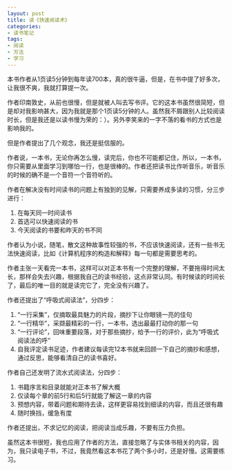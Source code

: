 ```yaml
---
layout: post
title: 读《快速阅读术》
categories:
- 读书笔记
tags:
- 阅读
- 方法
- 学习
---
```


本书作者从1页读5分钟到每年读700本，真的很牛逼，但是，在书中提了好多次，让我很不爽，我就打算提一次。

作者印南敦史，从前也很慢，但是就被人叫去写书评。它的这本书虽然很简短，但是却对我影响甚大，因为我就是那个1页读5分钟的人。虽然我不屑跟别人比较阅读时长，但是我还是以读书慢为荣的：）。另外李笑来的一字不落的看书的方式也是影响我的。

但是作者提出了几个观念，我还是挺信服的。

作者说，一本书，无论你再怎么慢，读完后，你也不可能都记住，所以，一本书，你只需要从里面学习到哪怕一行，也是很棒的。作者还把读书比作听音乐，听音乐的时候的确不是一个音符一个音符听的。

作者在解决没有时间读书的问题上有独到的见解，只需要养成多读的习惯，分三步进行：

1. 在每天同一时间读书
2. 首选可以快速阅读的书
3. 今天阅读的书要和昨天的书不同

作者认为小说，随笔，散文这种故事性较强的书，不应该快速阅读，还有一些书无法快速阅读，比如《计算机程序的构造和解释》每一句都是需要思考的。

作者主张一天看完一本书，这样可以对正本书有一个完整的理解，不要拖得时间太长，那样会失去兴趣，根据我自己的读书经验，这点非常认同。有时候读的时间长了，最后的唯一目的就是读完它了，完全没有兴趣了。

作者还提出了“呼吸式阅读法”，分四步：
1. “一行采集”，仅摘取最具魅力的片段，摘抄下让你眼镜一亮的佳句
2. “一行精华”，采撷最精彩的一行，一本书，选出最最打动你的那一句
3. “一行评论”，回味重要段落，对于那些摘抄，给予一行的评价，此为“呼吸式阅读法的呼”
4. 自我评定读书足迹，作者建议每读完12本书就来回顾一下自己的摘抄和感想，通过反思，能够看清自己的读书喜好。

作者自己还发明了流水式阅读法，分四步：
1. 书籍序言和目录就能对正本书了解大概
2. 仅读每个章的前5行和后5行就能了解这一章的内容
3. 预想内容，带着问题和期待去读，这样更容易找到细读的内容，而且还很有趣
4. 随时换挡，缓急有度

作者还提出，不求记忆的阅读，把阅读当成乐趣，不要有压力负担。

虽然这本书很短，我也应用了作者的方法，直接忽略了与实体书相关的内容，因为，我只读电子书，不过，我竟然看这本书花了两个多小时，还是好慢。这需要练习。